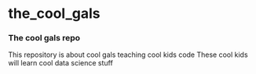 # the_cool_gals

### The cool gals repo

This repository is about cool gals teaching cool kids code
These cool kids will learn cool data science stuff